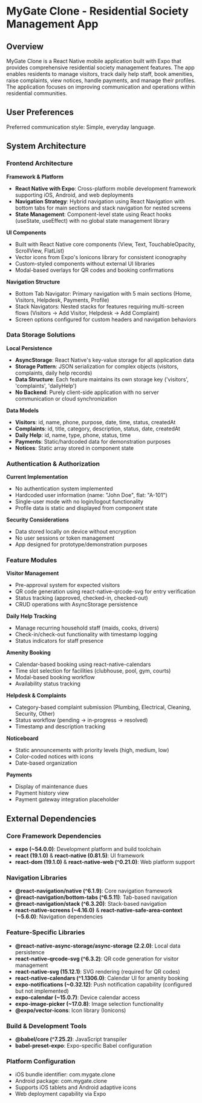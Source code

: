 # MyGate Clone - Residential Society Management App

## Overview

MyGate Clone is a React Native mobile application built with Expo that provides comprehensive residential society management features. The app enables residents to manage visitors, track daily help staff, book amenities, raise complaints, view notices, handle payments, and manage their profiles. The application focuses on improving communication and operations within residential communities.

## User Preferences

Preferred communication style: Simple, everyday language.

## System Architecture

### Frontend Architecture

**Framework & Platform**
- **React Native with Expo**: Cross-platform mobile development framework supporting iOS, Android, and web deployments
- **Navigation Strategy**: Hybrid navigation using React Navigation with bottom tabs for main sections and stack navigation for nested screens
- **State Management**: Component-level state using React hooks (useState, useEffect) with no global state management library

**UI Components**
- Built with React Native core components (View, Text, TouchableOpacity, ScrollView, FlatList)
- Vector icons from Expo's Ionicons library for consistent iconography
- Custom-styled components without external UI libraries
- Modal-based overlays for QR codes and booking confirmations

**Navigation Structure**
- Bottom Tab Navigator: Primary navigation with 5 main sections (Home, Visitors, Helpdesk, Payments, Profile)
- Stack Navigators: Nested stacks for features requiring multi-screen flows (Visitors → Add Visitor, Helpdesk → Add Complaint)
- Screen options configured for custom headers and navigation behaviors

### Data Storage Solutions

**Local Persistence**
- **AsyncStorage**: React Native's key-value storage for all application data
- **Storage Pattern**: JSON serialization for complex objects (visitors, complaints, daily help records)
- **Data Structure**: Each feature maintains its own storage key ('visitors', 'complaints', 'dailyHelp')
- **No Backend**: Purely client-side application with no server communication or cloud synchronization

**Data Models**
- **Visitors**: id, name, phone, purpose, date, time, status, createdAt
- **Complaints**: id, title, category, description, status, date, createdAt
- **Daily Help**: id, name, type, phone, status, time
- **Payments**: Static/hardcoded data for demonstration purposes
- **Notices**: Static array stored in component state

### Authentication & Authorization

**Current Implementation**
- No authentication system implemented
- Hardcoded user information (name: "John Doe", flat: "A-101")
- Single-user mode with no login/logout functionality
- Profile data is static and displayed from component state

**Security Considerations**
- Data stored locally on device without encryption
- No user sessions or token management
- App designed for prototype/demonstration purposes

### Feature Modules

**Visitor Management**
- Pre-approval system for expected visitors
- QR code generation using react-native-qrcode-svg for entry verification
- Status tracking (approved, checked-in, checked-out)
- CRUD operations with AsyncStorage persistence

**Daily Help Tracking**
- Manage recurring household staff (maids, cooks, drivers)
- Check-in/check-out functionality with timestamp logging
- Status indicators for staff presence

**Amenity Booking**
- Calendar-based booking using react-native-calendars
- Time slot selection for facilities (clubhouse, pool, gym, courts)
- Modal-based booking workflow
- Availability status tracking

**Helpdesk & Complaints**
- Category-based complaint submission (Plumbing, Electrical, Cleaning, Security, Other)
- Status workflow (pending → in-progress → resolved)
- Timestamp and description tracking

**Noticeboard**
- Static announcements with priority levels (high, medium, low)
- Color-coded notices with icons
- Date-based organization

**Payments**
- Display of maintenance dues
- Payment history view
- Payment gateway integration placeholder

## External Dependencies

### Core Framework Dependencies
- **expo (~54.0.0)**: Development platform and build toolchain
- **react (19.1.0)** & **react-native (0.81.5)**: UI framework
- **react-dom (19.1.0)** & **react-native-web (^0.21.0)**: Web platform support

### Navigation Libraries
- **@react-navigation/native (^6.1.9)**: Core navigation framework
- **@react-navigation/bottom-tabs (^6.5.11)**: Tab-based navigation
- **@react-navigation/stack (^6.3.20)**: Stack-based navigation
- **react-native-screens (~4.16.0)** & **react-native-safe-area-context (~5.6.0)**: Navigation dependencies

### Feature-Specific Libraries
- **@react-native-async-storage/async-storage (2.2.0)**: Local data persistence
- **react-native-qrcode-svg (^6.3.2)**: QR code generation for visitor management
- **react-native-svg (15.12.1)**: SVG rendering (required for QR codes)
- **react-native-calendars (^1.1306.0)**: Calendar UI for amenity booking
- **expo-notifications (~0.32.12)**: Push notification capability (configured but not implemented)
- **expo-calendar (~15.0.7)**: Device calendar access
- **expo-image-picker (~17.0.8)**: Image selection functionality
- **@expo/vector-icons**: Icon library (Ionicons)

### Build & Development Tools
- **@babel/core (^7.25.2)**: JavaScript transpiler
- **babel-preset-expo**: Expo-specific Babel configuration

### Platform Configuration
- iOS bundle identifier: com.mygate.clone
- Android package: com.mygate.clone
- Supports iOS tablets and Android adaptive icons
- Web deployment capability via Expo